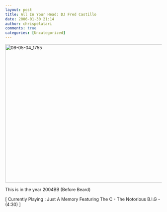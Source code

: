 ```yaml
---
layout: post
title: All In Your Head: DJ Fred Castillo
date: 2006-01-30 21:14
author: chrispelatari
comments: true
categories: [Uncategorized]
---
```

<a href="http://chrispelatari.files.wordpress.com/2006/01/06-05-04_1755.jpg"><img class="alignnone size-full wp-image-1165" alt="06-05-04_1755" src="http://chrispelatari.files.wordpress.com/2006/01/06-05-04_1755.jpg" width="593" height="444" /></a>

This is in the year 2004BB (Before Beard)
<p class="media">[ Currently Playing : Just A Memory Featuring The C - The
Notorious B.I.G - (4:30) ]</p>
